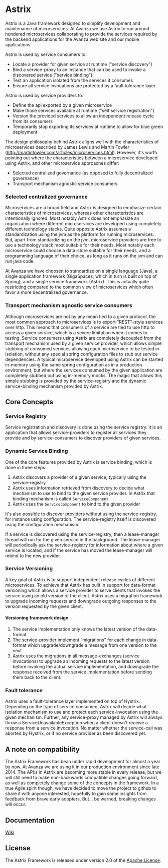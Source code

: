 # Astrix
Astrix is a Java framework designed to simplify development and maintenance of microservices. At Avanza we use Astrix to run around hundered microservices collaborating to provide the services required by the backend applications for the Avanza web site and our mobile applications.

Astrix is used by service consumers to:
* Locate a provider for given service at runtime ("service discovery")
* Bind a service-proxy to an instance that can be used to invoke a discovered service ("service binding")
* Test an application isolated from the services it consumes
* Ensure all service invocations are protected by a fault tolerance layer

Astrix is used by service providers to:
* Define the api exported by a given microservice
* Make those services available at runtime ("self service registration") 
* Version the provided services to allow an independent release cycle from its consumers
* Temporarily stop exporting its services at runtime to allow for blue green deployment 

The design philosophy behind Astrix aligns well with the characteristics of microservices described by James Lewis and Martin Fowler (http://martinfowler.com/articles/microservices.html). However, it's worth pointing out where the characteristics between a microservice developed using Astrix, and other microservice approaches differ:

* Selected centralized governance (as opposed to fully decentralized governance)
* Transport mechanism agnostic service consumers

### Selected centralized governance
Microservices are a broad field and Astrix is designed to emphasize certain characteristics of microservices, whereas other characteristics are intentionally ignored. Most notably Astrix does not emphasize an organization where different microservices are developed using completely different technology stacks. Quite opposite Astrix assumes a standardization using the jvm as the platform for running microservices. But, apart from standardizing on the jvm, microservice providers are free to use a technology stack most suitable for their needs. Most notably each microservice could choose a data-store suitable for their needs, and a programming language of their choice, as long as it runs on the jvm and can run java code.

At Avanza we have choosen to standardize on a single language (Java), a single application framework (GigaSpaces, which in turn is built on top of Spring), and a single service framework (Astrix). This is actually quite restricting compared to the common view of microservices which often favor a more decentralized governance.

### Transport mechanism agnostic service consumers
Although microservices are not by any mean tied to a given protocol, the most common approach to microservices is to export "REST"-style services over http. This means that consumers of a service are tied to use http to access a given service, which is a severe limitation when it comes to testing. Service consumers using Astrix are completely decoupled from the transport mechanism used by a given service provider, which allows simple stubbing of consumed services allowing each microservice to be tested in isolation, without any special spring configuration files to stub out service dependencies. A typical microservice developed using Astrix can be started in-memory using the same spring configuration as in a production environment, but where the services consumed by the given application are completely stubbed out using in-memory mocks. The magic that allows this simple stubbing is provided by the service-registry and the dynamic service-binding mechanism provided by Astrix.

## Core Concepts

### Service Registry
Service registration and discovery is done using the service registry. It is an application that allows service-providers to register all services they provide and by service-consumers to discover providers of given services.

### Dynamic Service Binding
One of the core features provided by Astrix is service binding, which is done in three steps:

1. Astrix discovers a provider of a given service, typically using the service-registry
2. Astrix uses information retrieved from discovery to decide what mechanism to use to bind to the given service provider. In Astrix that binding mechanism is called `ServiceComponent`
3. Astrix uses the `ServiceComponent` to bind to the given provider

It's also possible to discover providers without using the service-registry, for instance using configuration. The service-registry itself is discovered using the configuration mechanism.

If a service is discovered using the service-registry, then a lease-manager thread will run for the given service in the background. The lease-manager will periodically ask the service-registry for information about where a given service is located, and if the service has moved the lease-manager will rebind to the new provider.

### Service Versioning
A key goal of Astrix is to support independent release cycles of different microservices. To achieve that Astrix has built in support for data-format versioning which allows a service provider to serve clients that invokes the service using an old version of the client. Astrix uses a migration framework to upgrade incoming requests and downgrade outgoing responses to the version requested by the given client. 

#### Versioning framework design
1. The service implementation only knows the latest version of the data-format
2. The service-provider implement ”migrations” for each change in data-format which upgrade/downgrade a message from one version to the next
3. Astrix uses the migrations in all message-exchanges (service invocations) to upgrade an incoming requests to the latest version before invoking the actual service implementation, and downgrade the response received from the service implementation before sending them back to the client.

### Fault tolerance
Astrix uses a fault-tolerance layer implemented on top of Hystrix. Depending on the type of service consumed, Astrix will decide what isolation mechanism to use and protect each service-invocation using the given mechanism. Further, any service-proxy managed by Astrix will always throw a ServiceUnavailableException when a client doesn't receive a response from a service invocation. No matter whether the service-call was aborted by Hystrix, or if no service provider as been discovered yet.

## A note on compatibility
The Astrix Framework has bean under rapid development for almost a year by now. At Avanza we are using it in our production environment since late 2014. The API:s in Astrix are becoming more stable in every release, but we will still need to make non-backwards compatible changes going forward, as well as completely change some of the concepts in the framework. In a true Agile spirit though, we have decided to move the project to github to share it with anyone interested, hopefully to gain some insights from feedback from brave early adopters. But… be warned, breaking changes will occur.

## Documentation
[Wiki](https://github.com/AvanzaBank/astrix/wiki)

## License
The Astrix Framework is released under version 2.0 of the [Apache License](http://www.apache.org/licenses/LICENSE-2.0).
